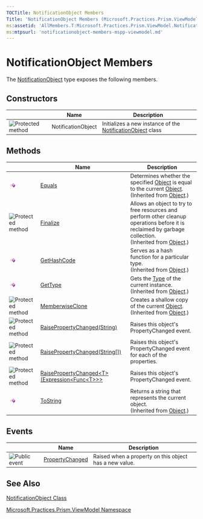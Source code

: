 ```yaml
---
TOCTitle: NotificationObject Members
Title: 'NotificationObject Members (Microsoft.Practices.Prism.ViewModel)'
ms:assetid: 'AllMembers.T:Microsoft.Practices.Prism.ViewModel.NotificationObject'
ms:mtpsurl: 'notificationobject-members-mspp-viewmodel.md'
---
```


# NotificationObject Members

The [NotificationObject](https://msdn.microsoft.com/library/microsoft.practices.prism.viewmodel.notificationobject) type exposes the following members.

## Constructors

<table>

<thead>
<tr class="header">
<th> </th>
<th>Name</th>
<th>Description</th>
</tr>
</thead>
<tbody>
<tr class="odd">
<td><img src="https://msdn.microsoft.com/en-us/Gg405532.protmethod(en-us,PandP.50).gif" title="Protected method" /></td>
<td>NotificationObject</a></td>
<td><div class="summary">
Initializes a new instance of the <a href="https://msdn.microsoft.com/library/microsoft.practices.prism.viewmodel.notificationobject">NotificationObject</a> class
</div></td>
</tr>
</tbody>
</table>

## Methods

<table>

<thead>
<tr class="header">
<th> </th>
<th>Name</th>
<th>Description</th>
</tr>
</thead>
<tbody>
<tr class="odd">
<td><img src="images/public-method.gif" title="Public method" /></td>
<td><a href="http://msdn.microsoft.com/en-us/library/bsc2ak47">Equals</a></td>
<td><div class="summary">
Determines whether the specified <a href="http://msdn.microsoft.com/en-us/library/e5kfa45b">Object</a> is equal to the current <a href="http://msdn.microsoft.com/en-us/library/e5kfa45b">Object</a>.
</div>
(Inherited from <a href="http://msdn.microsoft.com/en-us/library/e5kfa45b">Object</a>.)</td>
</tr>
<tr class="even">
<td><img src="https://msdn.microsoft.com/en-us/Gg405532.protmethod(en-us,PandP.50).gif" title="Protected method" /></td>
<td><a href="http://msdn.microsoft.com/en-us/library/4k87zsw7">Finalize</a></td>
<td><div class="summary">
Allows an object to try to free resources and perform other cleanup operations before it is reclaimed by garbage collection.
</div>
(Inherited from <a href="http://msdn.microsoft.com/en-us/library/e5kfa45b">Object</a>.)</td>
</tr>
<tr class="odd">
<td><img src="images/public-method.gif" title="Public method" /></td>
<td><a href="http://msdn.microsoft.com/en-us/library/zdee4b3y">GetHashCode</a></td>
<td><div class="summary">
Serves as a hash function for a particular type.
</div>
(Inherited from <a href="http://msdn.microsoft.com/en-us/library/e5kfa45b">Object</a>.)</td>
</tr>
<tr class="even">
<td><img src="images/public-method.gif" title="Public method" /></td>
<td><a href="http://msdn.microsoft.com/en-us/library/dfwy45w9">GetType</a></td>
<td><div class="summary">
Gets the <a href="http://msdn.microsoft.com/en-us/library/42892f65">Type</a> of the current instance.
</div>
(Inherited from <a href="http://msdn.microsoft.com/en-us/library/e5kfa45b">Object</a>.)</td>
</tr>
<tr class="odd">
<td><img src="https://msdn.microsoft.com/en-us/Gg405532.protmethod(en-us,PandP.50).gif" title="Protected method" /></td>
<td><a href="http://msdn.microsoft.com/en-us/library/57ctke0a">MemberwiseClone</a></td>
<td><div class="summary">
Creates a shallow copy of the current <a href="http://msdn.microsoft.com/en-us/library/e5kfa45b">Object</a>.
</div>
(Inherited from <a href="http://msdn.microsoft.com/en-us/library/e5kfa45b">Object</a>.)</td>
</tr>
<tr class="even">
<td><img src="https://msdn.microsoft.com/en-us/Gg405532.protmethod(en-us,PandP.50).gif" title="Protected method" /></td>
<td><a href="https://msdn.microsoft.com/library/microsoft.practices.prism.viewmodel.notificationobject.raisepropertychanged(system.string)">RaisePropertyChanged(String)</a></td>
<td><div class="summary">
Raises this object's PropertyChanged event.
</div></td>
</tr>
<tr class="odd">
<td><img src="https://msdn.microsoft.com/en-us/Gg405532.protmethod(en-us,PandP.50).gif" title="Protected method" /></td>
<td><a href="https://msdn.microsoft.com/en-us/library/gg419030(v=pandp.50)">RaisePropertyChanged(String[])</a></td>
<td><div class="summary">
Raises this object's PropertyChanged event for each of the properties.
</div></td>
</tr>
<tr class="even">
<td><img src="https://msdn.microsoft.com/en-us/Gg405532.protmethod(en-us,PandP.50).gif" title="Protected method" /></td>
<td><a href="https://msdn.microsoft.com/en-us/library/gg406218(v=pandp.50)">RaisePropertyChanged&lt;T&gt;(Expression&lt;Func&lt;T&gt;&gt;&gt;</a></td>
<td><div class="summary">
Raises this object's PropertyChanged event.
</div></td>
</tr>
<tr class="odd">
<td><img src="images/public-method.gif" title="Public method" /></td>
<td><a href="http://msdn.microsoft.com/en-us/library/7bxwbwt2">ToString</a></td>
<td><div class="summary">
Returns a string that represents the current object.
</div>
(Inherited from <a href="http://msdn.microsoft.com/en-us/library/e5kfa45b">Object</a>.)</td>
</tr>
</tbody>
</table>

## Events

<table>

<thead>
<tr class="header">
<th> </th>
<th>Name</th>
<th>Description</th>
</tr>
</thead>
<tbody>
<tr class="odd">
<td><img src="https://msdn.microsoft.com/en-us/Gg405532.pubevent(en-us,PandP.50).gif" title="Public event" /></td>
<td><a href="https://msdn.microsoft.com/library/microsoft.practices.prism.viewmodel.notificationobject.propertychanged">PropertyChanged</a></td>
<td><div class="summary">
Raised when a property on this object has a new value.
</div></td>
</tr>
</tbody>
</table>

## See Also
[NotificationObject Class](https://msdn.microsoft.com/library/microsoft.practices.prism.viewmodel.notificationobject)

[Microsoft.Practices.Prism.ViewModel Namespace](https://msdn.microsoft.com/library/microsoft.practices.prism.viewmodel)
